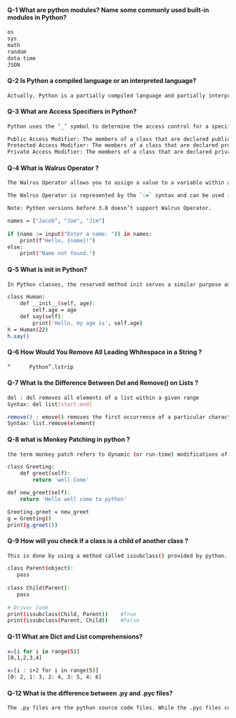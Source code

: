 #### Q-1 What are python modules? Name some commonly used built-in modules in Python?

```bash
os
sys
math
random
data time
JSON

```

#### Q-2 Is Python a compiled language or an interpreted language?

```bash
Actually, Python is a partially compiled language and partially interpreted language. The compilation part is done first when we execute our code and this will generate byte code internally this byte code gets converted by the Python virtual machine(p.v.m) according to the underlying platform(machine+operating system).

```

#### Q-3 What are Access Specifiers in Python?

```bash
Python uses the ‘_’ symbol to determine the access control for a specific data member or a member function of a class.

Public Access Modifier: The members of a class that are declared public are easily accessible from any part of the program. All data members and member functions of a class are public by default. 
Protected Access Modifier: The members of a class that are declared protected are only accessible to a class derived from it. All data members of a class are declared protected by adding a single underscore ‘_’ symbol before the data members of that class. 
Private Access Modifier: The members of a class that are declared private are accessible within the class only, the private access modifier is the most secure access modifier. Data members of a class are declared private by adding a double underscore ‘__’ symbol before the data member of that class. 

```

#### Q-4 What is Walrus Operator ?

```bash
The Walrus Operator allows you to assign a value to a variable within an expression. This can be useful when you need to use a value multiple times in a loop, but don’t want to repeat the calculation.

The Walrus Operator is represented by the `:=` syntax and can be used in a variety of contexts including while loops and if statements.

Note: Python versions before 3.8 doesn’t support Walrus Operator.

names = ["Jacob", "Joe", "Jim"]
 
if (name := input("Enter a name: ")) in names:
    print(f"Hello, {name}!")
else:
    print("Name not found.")
```

#### Q-5 What is __init__ in Python?

```bash
In Python classes, the reserved method init serves a similar purpose as constructors in object-oriented programming (OOP) terminology. When a new object is created, the init method is automatically called, initializing the object and allocating memory for it. This method can also be utilized to set initial values for variables.

class Human:
    def __init__(self, age):
        self.age = age
    def say(self):
        print('Hello, my age is', self.age)
h = Human(22)
h.say()

```

#### Q-6 How Would You Remove All Leading Whitespace in a String ?

```bash
“      Python”.lstrip

```

#### Q-7 What Is the Difference Between Del and Remove() on Lists ?

```bash
del : del removes all elements of a list within a given range 
Syntax: del list[start:end]

remove() : emove() removes the first occurrence of a particular character 
Syntax: list.remove(element)
```

#### Q-8 what is Monkey Patching in python ?  

```bash
the term monkey patch refers to dynamic (or run-time) modifications of a class or module. In Python, we can actually change the behavior of code at run-time.

class Greeting:
    def greet(self):
        return 'well Come'

def new_greet(self):
    return 'Hello well come to python'

Greeting.greet = new_greet
g = Greeting()
print(g.greet())

```

#### Q-9 How will you check if a class is a child of another class ?

```bash
This is done by using a method called issubclass() provided by python.

class Parent(object):
   pass   
 
class Child(Parent):
   pass   
 
# Driver Code
print(issubclass(Child, Parent))    #True
print(issubclass(Parent, Child))    #False

```

#### Q-11 What are Dict and List comprehensions?

```bash
x=[i for i in range(5)]
[0,1,2,3,4]

x=[i : i+2 for i in range(5)]
[0: 2, 1: 3, 2: 4, 3: 5, 4: 6]

```

#### Q-12 What is the difference between .py and .pyc files?

```bash
The .py files are the python source code files. While the .pyc files contain the bytecode of the python files. 

```
